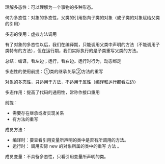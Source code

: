 理解多态性：可以理解为一个事物的多种形态。

何为多态性：对象的多态性，父类的引用指向子类的对象（或子类的对象赋给父类的引用）

多态的使用：虚拟方法调用

有了对象的多态性以后，我们在编译期，只能调用父类中声明的方法（不能调用子类特有的方法），但在运行期，我们实际执行的是子类重写父类的方法。

总结：编译，看左边；运行，看右边。运行时行为，动态绑定

多态性的使用前提：①类的继承关系②方法的重写

对象的多态性，只适用于方法，不适用于属性（编译和运行都看左边）

多态作用：提高了代码的通用性，常称作接口重用

前提：

* 需要存在继承或者实现关系
* 有方法的重写

成员方法：
* 编译时：要查看引用变量所声明的类中是否有所调用的方法。
* 运行时： 调用实际 new 的对象所属的类中的重写 方法 。

成员变量：不具备多态性，只看引用变量所声明的类。